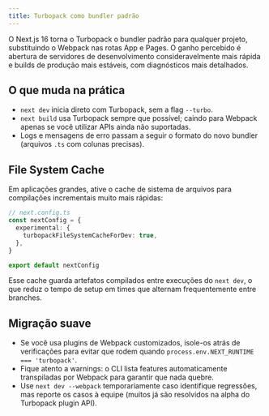 ```yaml
---
title: Turbopack como bundler padrão
---
```


O Next.js 16 torna o Turbopack o bundler padrão para qualquer projeto, substituindo o Webpack nas rotas App e Pages. O ganho percebido é abertura de servidores de desenvolvimento consideravelmente mais rápida e builds de produção mais estáveis, com diagnósticos mais detalhados.

## O que muda na prática

- `next dev` inicia direto com Turbopack, sem a flag `--turbo`.
- `next build` usa Turbopack sempre que possível; caindo para Webpack apenas se você utilizar APIs ainda não suportadas.
- Logs e mensagens de erro passam a seguir o formato do novo bundler (arquivos `.ts` com colunas precisas).

## File System Cache

Em aplicações grandes, ative o cache de sistema de arquivos para compilações incrementais muito mais rápidas:

```ts
// next.config.ts
const nextConfig = {
  experimental: {
    turbopackFileSystemCacheForDev: true,
  },
}

export default nextConfig
```

Esse cache guarda artefatos compilados entre execuções do `next dev`, o que reduz o tempo de setup em times que alternam frequentemente entre branches.

## Migração suave

- Se você usa plugins de Webpack customizados, isole-os atrás de verificações para evitar que rodem quando `process.env.NEXT_RUNTIME === 'turbopack'`.
- Fique atento a warnings: o CLI lista features automaticamente transpiladas por Webpack para garantir que nada quebre.
- Use `next dev --webpack` temporariamente caso identifique regressões, mas reporte os casos à equipe (muitos já são resolvidos na alpha do Turbopack plugin API).
